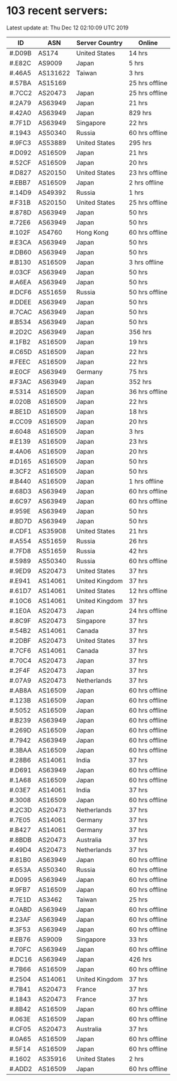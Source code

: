 # 103 recent servers:

Latest update at: Thu Dec 12 02:10:09 UTC 2019

| ID | ASN | Server Country | Online |
| -- | --- | -------------- | ------ |
| #.D09B | AS174 | United States | 14 hrs |
| #.E82C | AS9009 | Japan | 5 hrs |
| #.46A5 | AS131622 | Taiwan | 3 hrs |
| #.57BA | AS15169 |  | 25 hrs offline |
| #.7CC2 | AS20473 | Japan | 25 hrs offline |
| #.2A79 | AS63949 | Japan | 21 hrs |
| #.42A0 | AS63949 | Japan | 829 hrs |
| #.7F1D | AS63949 | Singapore | 22 hrs |
| #.1943 | AS50340 | Russia | 60 hrs offline |
| #.9FC3 | AS53889 | United States | 295 hrs |
| #.D092 | AS16509 | Japan | 21 hrs |
| #.52CF | AS16509 | Japan | 20 hrs |
| #.D827 | AS20150 | United States | 23 hrs offline |
| #.EBB7 | AS16509 | Japan | 2 hrs offline |
| #.14D9 | AS49392 | Russia | 1 hrs |
| #.F31B | AS20150 | United States | 25 hrs offline |
| #.878D | AS63949 | Japan | 50 hrs |
| #.72E6 | AS63949 | Japan | 50 hrs |
| #.102F | AS4760 | Hong Kong | 60 hrs offline |
| #.E3CA | AS63949 | Japan | 50 hrs |
| #.DB60 | AS63949 | Japan | 50 hrs |
| #.B130 | AS16509 | Japan | 3 hrs offline |
| #.03CF | AS63949 | Japan | 50 hrs |
| #.A6EA | AS63949 | Japan | 50 hrs |
| #.DCF6 | AS51659 | Russia | 50 hrs offline |
| #.DDEE | AS63949 | Japan | 50 hrs |
| #.7CAC | AS63949 | Japan | 50 hrs |
| #.B534 | AS63949 | Japan | 50 hrs |
| #.2D2C | AS63949 | Japan | 356 hrs |
| #.1FB2 | AS16509 | Japan | 19 hrs |
| #.C65D | AS16509 | Japan | 22 hrs |
| #.FEEC | AS16509 | Japan | 22 hrs |
| #.E0CF | AS63949 | Germany | 75 hrs |
| #.F3AC | AS63949 | Japan | 352 hrs |
| #.5314 | AS16509 | Japan | 36 hrs offline |
| #.020B | AS16509 | Japan | 22 hrs |
| #.BE1D | AS16509 | Japan | 18 hrs |
| #.CC09 | AS16509 | Japan | 20 hrs |
| #.6048 | AS16509 | Japan | 3 hrs |
| #.E139 | AS16509 | Japan | 23 hrs |
| #.4A06 | AS16509 | Japan | 20 hrs |
| #.D165 | AS16509 | Japan | 50 hrs |
| #.3CF2 | AS16509 | Japan | 50 hrs |
| #.B440 | AS16509 | Japan | 1 hrs offline |
| #.68D3 | AS63949 | Japan | 60 hrs offline |
| #.6C97 | AS63949 | Japan | 60 hrs offline |
| #.959E | AS63949 | Japan | 50 hrs |
| #.BD7D | AS63949 | Japan | 50 hrs |
| #.CDF1 | AS35908 | United States | 21 hrs |
| #.A554 | AS51659 | Russia | 26 hrs |
| #.7FD8 | AS51659 | Russia | 42 hrs |
| #.5989 | AS50340 | Russia | 60 hrs offline |
| #.9ED9 | AS20473 | United States | 37 hrs |
| #.E941 | AS14061 | United Kingdom | 37 hrs |
| #.61D7 | AS14061 | United States | 12 hrs offline |
| #.10C6 | AS14061 | United Kingdom | 37 hrs |
| #.1E0A | AS20473 | Japan | 24 hrs offline |
| #.8C9F | AS20473 | Singapore | 37 hrs |
| #.54B2 | AS14061 | Canada | 37 hrs |
| #.2DBF | AS20473 | United States | 37 hrs |
| #.7CF6 | AS14061 | Canada | 37 hrs |
| #.70C4 | AS20473 | Japan | 37 hrs |
| #.2F4F | AS20473 | Japan | 37 hrs |
| #.07A9 | AS20473 | Netherlands | 37 hrs |
| #.AB8A | AS16509 | Japan | 60 hrs offline |
| #.123B | AS16509 | Japan | 60 hrs offline |
| #.5052 | AS16509 | Japan | 60 hrs offline |
| #.B239 | AS63949 | Japan | 60 hrs offline |
| #.269D | AS16509 | Japan | 60 hrs offline |
| #.7942 | AS63949 | Japan | 60 hrs offline |
| #.3BAA | AS16509 | Japan | 60 hrs offline |
| #.28B6 | AS14061 | India | 37 hrs |
| #.D691 | AS63949 | Japan | 60 hrs offline |
| #.1A68 | AS16509 | Japan | 60 hrs offline |
| #.03E7 | AS14061 | India | 37 hrs |
| #.3008 | AS16509 | Japan | 60 hrs offline |
| #.2C3D | AS20473 | Netherlands | 37 hrs |
| #.7E05 | AS14061 | Germany | 37 hrs |
| #.B427 | AS14061 | Germany | 37 hrs |
| #.8BDB | AS20473 | Australia | 37 hrs |
| #.49D4 | AS20473 | Netherlands | 37 hrs |
| #.81B0 | AS63949 | Japan | 60 hrs offline |
| #.653A | AS50340 | Russia | 60 hrs offline |
| #.D095 | AS63949 | Japan | 60 hrs offline |
| #.9FB7 | AS16509 | Japan | 60 hrs offline |
| #.7E1D | AS3462 | Taiwan | 25 hrs |
| #.0ABD | AS63949 | Japan | 60 hrs offline |
| #.23AF | AS63949 | Japan | 60 hrs offline |
| #.3F53 | AS63949 | Japan | 60 hrs offline |
| #.EB76 | AS9009 | Singapore | 33 hrs |
| #.70FC | AS63949 | Japan | 60 hrs offline |
| #.DC16 | AS63949 | Japan | 426 hrs |
| #.7B66 | AS16509 | Japan | 60 hrs offline |
| #.2504 | AS14061 | United Kingdom | 37 hrs |
| #.7B41 | AS20473 | France | 37 hrs |
| #.1843 | AS20473 | France | 37 hrs |
| #.8B42 | AS16509 | Japan | 60 hrs offline |
| #.063E | AS16509 | Japan | 60 hrs offline |
| #.CF05 | AS20473 | Australia | 37 hrs |
| #.0A65 | AS16509 | Japan | 60 hrs offline |
| #.5F14 | AS16509 | Japan | 60 hrs offline |
| #.1602 | AS35916 | United States | 2 hrs |
| #.ADD2 | AS16509 | Japan | 60 hrs offline |


